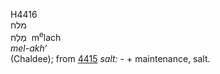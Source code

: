 <body>
  <p>H4416<br>  מלח  <br> מְלַח  ‎  m<sup>e</sup>lach  <br><i>mel-akh‘ </i><br>(Chaldee); from <a href="h4415.htm">4415</a>  <i>salt: - </i> + maintenance, salt.<br></p>
 </body>